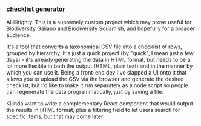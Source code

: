 ### checklist generator

Allllllrighty. This is a supremely custom project which may prove useful for Biodiversity Galiano and Biodiversity
Squamish, and hopefully for a broader audience. 

It's a tool that converts a taxonomical CSV file into a checklist of rows, grouped by hierarchy. It's just a quick
project (by "quick", I mean just a few days) - it's already generating the data in HTML format, but needs to be a lot
more flexible in both the output (HTML, plain text) and in the manner by which you can use it. Being a front-end 
dev I've slapped a UI onto it that allows you to upload the CSV via the browser and generate the desired checklist, 
but I'd like to make it run separately as a node script so people can regenerate the data programmatically, just 
by saving a file.

Kiiinda want to write a complementary React component that would output the results in HTML format, plus a filtering 
field to let users search for specific items, but that may come later. 
